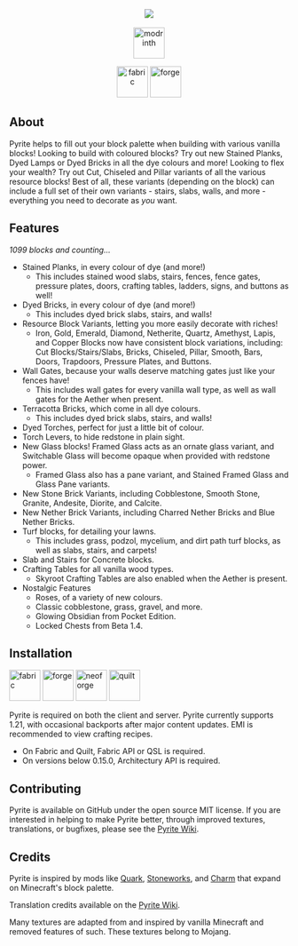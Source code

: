 <div align='center'><img  src='https://github.com/cassiancc/Pyrite/assets/106419675/5307c101-0b87-4d0e-b4a0-7778e7ce64be'></div>


<div align='center'>
  <br>
<a href='https://modrinth.com/mod/pyrite'><img alt="modrinth" height="56" src="https://cdn.jsdelivr.net/npm/@intergrav/devins-badges@3/assets/cozy/available/modrinth_vector.svg"></a>

<a href='https://modrinth.com/mod/fabric-api'><img alt="fabric" height="56" src="https://cdn.jsdelivr.net/npm/@intergrav/devins-badges@3/assets/cozy/supported/fabric_vector.svg"></a>
<a href='https://files.minecraftforge.net/net/minecraftforge/forge/index_1.20.1.html'><img alt="forge" height="56" src="https://cdn.jsdelivr.net/npm/@intergrav/devins-badges@3/assets/cozy/supported/forge_vector.svg"></a>


</div>

## About
Pyrite helps to fill out your block palette when building with various vanilla blocks! Looking to build with coloured blocks? Try out new Stained Planks, Dyed Lamps or Dyed Bricks in all the dye colours and more! Looking to flex your wealth? Try out Cut, Chiseled and Pillar variants of all the various resource blocks! Best of all, these variants (depending on the block) can include a full set of their own variants - stairs, slabs, walls, and more - everything you need to decorate as _you_ want. 

## Features
_1099 blocks and counting..._
- Stained Planks, in every colour of dye (and more!)
  - This includes stained wood slabs, stairs, fences, fence gates, pressure plates, doors, crafting tables, ladders, signs, and buttons as well!
- Dyed Bricks, in every colour of dye (and more!)
  - This includes dyed brick slabs, stairs, and walls!
- Resource Block Variants, letting you more easily decorate with riches!
  - Iron, Gold, Emerald, Diamond, Netherite, Quartz, Amethyst, Lapis, and Copper Blocks now have consistent block variations, including: Cut Blocks/Stairs/Slabs, Bricks, Chiseled, Pillar, Smooth, Bars, Doors, Trapdoors, Pressure Plates, and Buttons.
- Wall Gates, because your walls deserve matching gates just like your fences have!
  - This includes wall gates for every vanilla wall type, as well as wall gates for the Aether when present.
- Terracotta Bricks, which come in all dye colours.
   - This includes dyed brick slabs, stairs, and walls!
- Dyed Torches, perfect for just a little bit of colour.
- Torch Levers, to hide redstone in plain sight.
- New Glass blocks! Framed Glass acts as an ornate glass variant, and Switchable Glass will become opaque when provided with redstone power.
  - Framed Glass also has a pane variant, and Stained Framed Glass and Glass Pane variants.
- New Stone Brick Variants, including Cobblestone, Smooth Stone, Granite, Andesite, Diorite, and Calcite.
- New Nether Brick Variants, including Charred Nether Bricks and Blue Nether Bricks.
- Turf blocks, for detailing your lawns.
  - This includes grass, podzol, mycelium, and dirt path turf blocks, as well as slabs, stairs, and carpets!
- Slab and Stairs for Concrete blocks.
- Crafting Tables for all vanilla wood types.
  - Skyroot Crafting Tables are also enabled when the Aether is present.
- Nostalgic Features
  - Roses, of a variety of new colours.
  - Classic cobblestone, grass, gravel, and more.
  - Glowing Obsidian from Pocket Edition.
  - Locked Chests from Beta 1.4.


## Installation
<a href='https://modrinth.com/mod/fabric-api'><img alt="fabric" height="56" src="https://cdn.jsdelivr.net/npm/@intergrav/devins-badges@3/assets/cozy-minimal/supported/fabric_vector.svg"></a>
<a href='https://files.minecraftforge.net/net/minecraftforge/forge/index_1.20.1.html'><img alt="forge" height="56" src="https://cdn.jsdelivr.net/npm/@intergrav/devins-badges@3/assets/cozy-minimal/supported/forge_vector.svg"></a>
<a href='https://neoforged.net'><img alt="neoforge" height="56" src="https://resources.godsted.com/modrinth/NeoForge-Minimal.svg"></a>
<a href='https://modrinth.com/mod/qsl'><img alt="quilt" height="56" src="https://cdn.jsdelivr.net/npm/@intergrav/devins-badges@3/assets/cozy-minimal/supported/quilt_vector.svg"></a>


Pyrite is required on both the client and server. Pyrite currently supports 1.21, with occasional backports after major content updates. EMI is recommended to view crafting recipes.
- On Fabric and Quilt, Fabric API or QSL is required.
- On versions below 0.15.0, Architectury API is required.

## Contributing
Pyrite is available on GitHub under the open source MIT license. If you are interested in helping to make Pyrite better, through improved textures, translations, or bugfixes, please see the [Pyrite Wiki](https://github.com/cassiancc/Pyrite/wiki/Contributing-to-Pyrite).

## Credits
Pyrite is inspired by mods like [Quark](https://quarkmod.net), [Stoneworks](https://modrinth.com/mod/stoneworks), and [Charm](https://modrinth.com/mod/charm) that expand on Minecraft's block palette.

Translation credits available on the [Pyrite Wiki](https://github.com/cassiancc/Pyrite/wiki/Contributing-to-Pyrite#translation-status).

Many textures are adapted from and inspired by vanilla Minecraft and removed features of such. These textures belong to Mojang.
